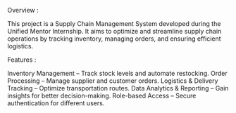 Overview : 

This project is a Supply Chain Management System developed during the Unified Mentor Internship. It aims to optimize and streamline supply chain operations by tracking inventory, managing orders, and ensuring 
efficient logistics.

Features :

Inventory Management – Track stock levels and automate restocking.
Order Processing – Manage supplier and customer orders.
Logistics & Delivery Tracking – Optimize transportation routes.
Data Analytics & Reporting – Gain insights for better decision-making.
Role-based Access – Secure authentication for different users.
